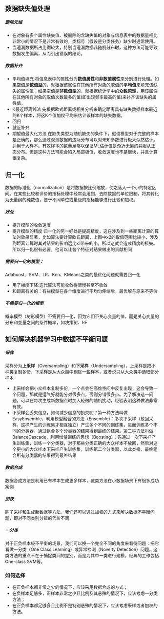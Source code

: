## 数据缺失值处理
##### 删除元组
- 在对象有多个属性缺失值、被删除的含缺失值的对象与信息表中的数据量相比非常小的情况下是非常有效的，类标号（假设是分类任务）缺少时通常使用。
- 当遗漏数据所占比例较大，特别当遗漏数据非随机分布时，这种方法可能导致数据发生偏离，从而引出错误的结论。
##### 数据补齐
- 平均值填充
将信息表中的属性分为**数值属性**和**非数值属性**来分别进行处理。如果空值是**数值型**的，就根据该属性在其他所有对象的取值的**平均值**来填充该缺失的属性值；如果空值是**非数值型**的，就根据统计学中的**众数原理**，用该属性在其他所有对象的取值次数最多的值(即出现频率最高的值)来补齐该缺失的属性值。
- K最近距离邻法
先根据欧式距离或相关分析来确定距离具有缺失数据样本最近的K个样本，将这K个值加权平均来估计该样本的缺失数据。
- 回归
- 就近补齐
- 期望值最大化方法
在缺失类型为随机缺失的条件下，假设模型对于完整的样本是正确的，那么通过观测数据的边际分布可以对未知参数进行极大似然估计。
适用于大样本。有效样本的数量足够以保证ML估计值是渐近无偏的并服从正态分布。但是这种方法可能会陷入局部极值，收敛速度也不是很快，并且计算很复杂。

## 归一化
数据的标准化（normalization）是将数据按比例缩放，使之落入一个小的特定区间。在某些比较和评价的指标处理中经常会用到，去除数据的单位限制，将其转化为无量纲的纯数值，便于不同单位或量级的指标能够进行比较和加权。
##### 好处
- 提升模型的收敛速度
- 提升模型的精度
归一化的另一好处是提高精度，这在涉及到一些距离计算的算法时效果显著，比如算法要计算欧氏距离，上图中x2的取值范围比较小，涉及到距离计算时其对结果的影响远比x1带来的小，所以这就会造成精度的损失。所以归一化很有必要，他可以让各个特征对结果做出的贡献相同
##### 需要归一化的模型：
Adaboost、SVM、LR、Knn、KMeans之类的最优化问题就需要归一化
- 用了梯度下降:迭代算法可能收敛得很慢甚至不收敛
- 和距离有关的：有些模型在各个维度进行不均匀伸缩后，最优解与原来不等价
##### 不需要归一化的模型
概率模型（树形模型）不需要归一化，因为它们不关心变量的值，而是关心变量的分布和变量之间的条件概率，如决策树、RF

## 如何解决机器学习中数据不平衡问题
##### 采样
采样分为**上采样**（Oversampling）和**下采样**（Undersampling），上采样是把小种类复制多份，下采样是从大众类中剔除一些样本，或者说只从大众类中选取部分样本
- 上采样会把小众样本复制多份，一个点会在高维空间中反复出现，这会导致一个问题，那就是运气好就能分对很多点，否则分错很多点。为了解决这一问题，可以在每次生成新数据点时加入轻微的随机扰动，经验表明这种做法非常有效。
- 下采样会丢失信息，如何减少信息的损失呢？第一种方法叫做EasyEnsemble，利用模型融合的方法（Ensemble）：多次下采样（放回采样，这样产生的训练集才相互独立）产生多个不同的训练集，进而训练多个不同的分类器，通过组合多个分类器的结果得到最终的结果。第二种方法叫做BalanceCascade，利用增量训练的思想（Boosting）：先通过一次下采样产生训练集，训练一个分类器，对于那些分类正确的大众样本不放回，然后对这个更小的大众样本下采样产生训练集，训练第二个分类器，以此类推，最终组合所有分类器的结果得到最终结果
##### 数据合成
数据合成方法是利用已有样本生成更多样本，这类方法在小数据场景下有很多成功案例
##### 加权
除了采样和生成新数据等方法，我们还可以通过加权的方式来解决数据不平衡问题，即对不同类别分错的代价不同
##### 一分类
对于正负样本极不平衡的场景，我们可以换一个完全不同的角度来看待问题：把它看做一分类（One Class Learning）或异常检测（Novelty Detection）问题。这类方法的重点不在于捕捉类间的差别，而是为其中一类进行建模，经典的工作包括One-class SVM等。
### 如何选择
- 在正负样本都非常之少的情况下，应该采用数据合成的方式；
- 在负样本足够多，正样本非常之少且比例及其悬殊的情况下，应该考虑一分类方法；
- 在正负样本都足够多且比例不是特别悬殊的情况下，应该考虑采样或者加权的方法。